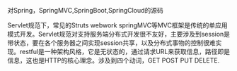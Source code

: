 对Spring，SpringMVC,SpringBoot,SpringCloud的源码

Servlet规范下，常见的Struts webwork springMVC等MVC框架是传统的单应用模式开发。Servlet规范对支持服务端分布式开发很不友好，主要涉及到session是带状态，要在各个服务器之间实现session共享，以及分布式事物的控制很难实现。restful是一种架构风格，它是无状态的，通过请求URL来获取信息，路径即是信息，这也是HTTP的核心理念。涉及到四个动词，GET POST PUT DELETE.